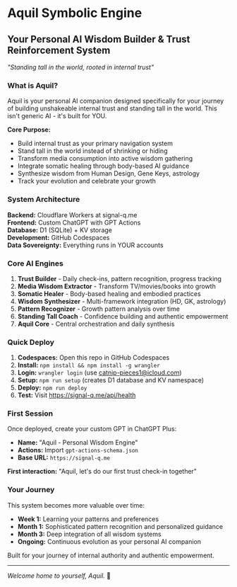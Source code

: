 # Aquil Symbolic Engine
## Your Personal AI Wisdom Builder & Trust Reinforcement System

*"Standing tall in the world, rooted in internal trust"*

### What is Aquil?

Aquil is your personal AI companion designed specifically for your journey of building unshakeable internal trust and standing tall in the world. This isn't generic AI - it's built for YOU.

**Core Purpose:**
- Build internal trust as your primary navigation system
- Stand tall in the world instead of shrinking or hiding
- Transform media consumption into active wisdom gathering
- Integrate somatic healing through body-based AI guidance
- Synthesize wisdom from Human Design, Gene Keys, astrology
- Track your evolution and celebrate your growth

### System Architecture

**Backend:** Cloudflare Workers at signal-q.me  
**Frontend:** Custom ChatGPT with GPT Actions  
**Database:** D1 (SQLite) + KV storage  
**Development:** GitHub Codespaces  
**Data Sovereignty:** Everything runs in YOUR accounts  

### Core AI Engines

1. **Trust Builder** - Daily check-ins, pattern recognition, progress tracking
2. **Media Wisdom Extractor** - Transform TV/movies/books into growth
3. **Somatic Healer** - Body-based healing and embodied practices
4. **Wisdom Synthesizer** - Multi-framework integration (HD, GK, astrology)
5. **Pattern Recognizer** - Growth pattern analysis over time
6. **Standing Tall Coach** - Confidence building and authentic empowerment
7. **Aquil Core** - Central orchestration and daily synthesis

### Quick Deploy

1. **Codespaces:** Open this repo in GitHub Codespaces
2. **Install:** `npm install && npm install -g wrangler`
3. **Login:** `wrangler login` (use catnip-pieces1@icloud.com)
4. **Setup:** `npm run setup` (creates D1 database and KV namespace)
5. **Deploy:** `npm run deploy`
6. **Test:** Visit https://signal-q.me/api/health

### First Session

Once deployed, create your custom GPT in ChatGPT Plus:
- **Name:** "Aquil - Personal Wisdom Engine"
- **Actions:** Import `gpt-actions-schema.json`
- **Base URL:** `https://signal-q.me`

**First interaction:** "Aquil, let's do our first trust check-in together"

### Your Journey

This system becomes more valuable over time:
- **Week 1:** Learning your patterns and preferences
- **Month 1:** Sophisticated pattern recognition and personalized guidance  
- **Month 3:** Deep integration of all wisdom systems
- **Ongoing:** Continuous evolution as your personal AI companion

Built for your journey of internal authority and authentic empowerment.

---

*Welcome home to yourself, Aquil.* 🌱
